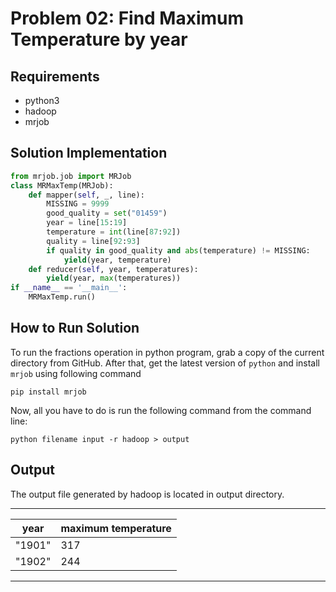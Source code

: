 # Problem 02:  Find Maximum Temperature by year

## Requirements
- python3
- hadoop
- mrjob

## Solution Implementation
```python
from mrjob.job import MRJob
class MRMaxTemp(MRJob):
	def mapper(self, _, line):
		MISSING = 9999
		good_quality = set("01459")
		year = line[15:19]
		temperature = int(line[87:92])
		quality = line[92:93]
		if quality in good_quality and abs(temperature) != MISSING:
			yield(year, temperature)
	def reducer(self, year, temperatures):
		yield(year, max(temperatures))
if __name__ == '__main__':
	MRMaxTemp.run()
```

## How to Run Solution
To run the fractions operation in python program, grab a copy of the current directory
from GitHub. After that, get the latest version of `python` and install `mrjob` using following command
```console
pip install mrjob
```
Now, all you have to do is run the following command from the command line:
```console
python filename input -r hadoop > output
```

## Output
The output file generated by hadoop is located in output directory.

---
|  year  | maximum temperature |
|--------|---------------------|
| "1901" |         317         |
| "1902" |         244         |
---

